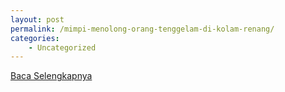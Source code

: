 ```yaml
---
layout: post
permalink: /mimpi-menolong-orang-tenggelam-di-kolam-renang/
categories:
    - Uncategorized
---
```


[Baca Selengkapnya](/08)